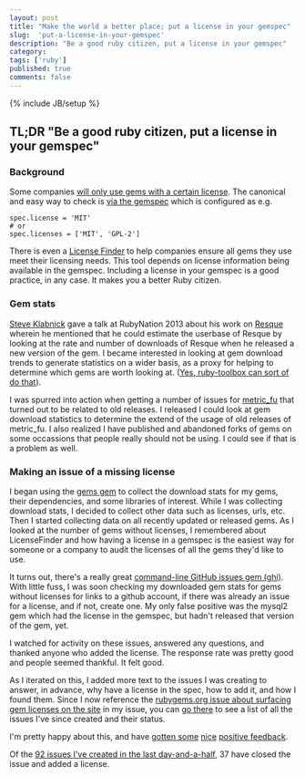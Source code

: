 ```yaml
---
layout: post
title: "Make the world a better place; put a license in your gemspec"
slug:  'put-a-license-in-your-gemspec'
description: "Be a good ruby citizen, put a license in your gemspec"
category: 
tags: ['ruby']
published: true
comments: false
---
```

{% include JB/setup %}

## TL;DR "Be a good ruby citizen, put a license in your gemspec"

### Background

Some companies [will only use gems with a certain license](https://github.com/rubygems/rubygems.org/issues/363#issuecomment-5079786).
The canonical and easy way to check is [via the gemspec](http://docs.rubygems.org/read/chapter/20#license)
which is configured as e.g. 

    spec.license = 'MIT'
    # or
    spec.licenses = ['MIT', 'GPL-2']

There is even a [License Finder](https://github.com/pivotal/LicenseFinder) to help companies ensure all gems they use
meet their licensing needs. This tool depends on license information being available in the gemspec.
Including a license in your gemspec is a good practice, in any case. It makes you a better Ruby citizen.

### Gem stats

[Steve Klabnick](http://steveklabnik.com/) gave a talk at RubyNation 2013 about his work on [Resque](https://github.com/resque/resque) wherein
he mentioned that he could estimate the userbase of Resque by looking at the rate and number of downloads of Resque when he released
a new version of the gem.  I became interested in looking at gem download trends to generate statistics on a wider basis, as a proxy
for helping to determine which gems are worth looking at.  ([Yes, ruby-toolbox can sort of do that](http://ruby-toolbox.com)).

I was spurred into action when getting a number of issues for [metric_fu](https://github.com/metricfu/metric_fu) that turned out to be related to
old releases.  I released I could look at gem download statistics to determine the extend of the usage of old releases of metric_fu.  I also
realized I have published and abandoned forks of gems on some occassions that people really should not be using.  I could see if that is a problem
as well.

### Making an issue of a missing license

I began using the [gems gem](https://github.com/rubygems/gems) to collect the download stats for my gems, their dependencies, 
and some libraries of interest.  While I was collecting download stats, I decided to collect other data such as licenses,
urls, etc.  Then I started collecting data on all recently updated or released gems.  As I looked at the number of gems
without licenses, I remembered about LicenseFinder and how having a license in a gemspec is the easiest way for someone or a company
to audit the licenses of all the gems they'd like to use.

It turns out, there's a really great [command-line GitHub issues gem (ghi)](https://github.com/stephencelis/ghi).  With little fuss,
I was soon checking my downloaded gem stats for gems without licenses for links to a github account, if there was already an issue
for a license, and if not, create one.  My only false positive was the mysql2 gem which had the license in the gemspec, but hadn't 
released that version of the gem, yet.

I watched for activity on these issues, answered any questions, and thanked anyone who added the license. The response rate was pretty
good and people seemed thankful. It felt good.

As I iterated on this, I added more text to the issues I was creating to answer, in advance, why have a license in the spec,
how to add it, and how I found them.  Since I now reference the [rubygems.org issue about surfacing gem licenses on the site](https://github.com/rubygems/rubygems.org/issues/363#issuecomment-5079786)
in my issue, you can [go there](https://github.com/rubygems/rubygems.org/issues/363#issuecomment-5079786) to see a list of all the issues
I've since created and their status.

I'm pretty happy about this, and  have [gotten some](https://groups.google.com/d/topic/license-finder/1h319JFT8bo/discussion)
[nice](https://github.com/warwickshire/remote_partial/issues/1) [positive feedback](https://github.com/rsslldnphy/either/issues/1).

Of the [92 issues I've created in the last day-and-a-half](https://gist.github.com/bf4/5952053#file-license_issues-txt),
 37 have closed the issue and added a license. 
